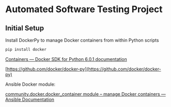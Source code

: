 # Automated Software Testing Project

## Initial Setup

Install DockerPy to manage Docker containers from within Python scripts

```bash
pip install docker
```

[Containers — Docker SDK for Python 6.0.1 documentation](https://docker-py.readthedocs.io/en/stable/containers.html)

[https://github.com/docker/docker-py](https://github.com/docker/docker-py)

Ansible Docker module:

[community.docker.docker_container module – manage Docker containers — Ansible Documentation](https://docs.ansible.com/ansible/latest/collections/community/docker/docker_container_module.html)